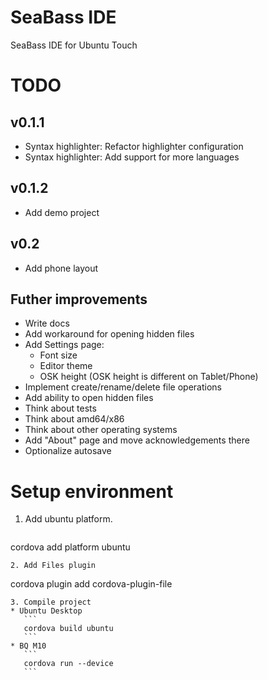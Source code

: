 # SeaBass IDE
SeaBass IDE for Ubuntu Touch

# TODO
## v0.1.1
* Syntax highlighter: Refactor highlighter configuration
* Syntax highlighter: Add support for more languages

## v0.1.2
* Add demo project

## v0.2
* Add phone layout

## Futher improvements
* Write docs
* Add workaround for opening hidden files
* Add Settings page:  
   * Font size
   * Editor theme
   * OSK height (OSK height is different on Tablet/Phone)
* Implement create/rename/delete file operations
* Add ability to open hidden files
* Think about tests
* Think about amd64/x86
* Think about other operating systems
* Add "About" page and move acknowledgements there
* Optionalize autosave


# Setup environment
1. Add ubuntu platform.  
   ``` 
cordova add platform ubuntu  
   ```
2. Add Files plugin  
   ```
cordova plugin add cordova-plugin-file
   ```
3. Compile project
   * Ubuntu Desktop  
      ```
      cordova build ubuntu   
      ```
   * BQ M10  
      ```
      cordova run --device
      ```
